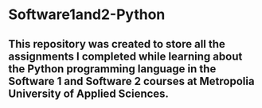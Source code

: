 # Software1and2-Python

## This repository was created to store all the assignments I completed while learning about the Python programming language in the Software 1 and Software 2 courses at Metropolia University of Applied Sciences.